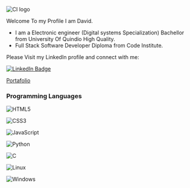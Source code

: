 ![CI logo](https://codeinstitute.s3.amazonaws.com/fullstack/ci_logo_small.png)

Welcome To my Profile I am David.  

- I am a Electronic engineer (Digital systems Specialization) Bachellor from University Of Quindio High Quality.
- Full Stack Software Developer Diploma from Code Institute.  

Please Visit my LinkedIn profile and connect with me:  

<a href="https://www.linkedin.com/in/david-hern%C3%A1ndez-b3764b171" target="_blank">
    <img src="https://img.shields.io/badge/LinkedIn-0077B5?style=for-the-badge&logo=linkedin&logoColor=white" alt="LinkedIn Badge"/>
  </a>  
 
[Portafolio](https://jdhernandezs1.github.io/Portafolio)


### Programming Languages

![HTML5](https://img.shields.io/badge/HTML5%20-%23E34F26.svg?&style=for-the-badge&logo=HTML5&logoColor=FFFFFF)

![CSS3](https://img.shields.io/badge/CSS3%20-%231572B6.svg?&style=for-the-badge&logo=CSS3&logoColor=FFFFFF)

![JavaScript](https://img.shields.io/badge/JavaScript%20-%23323330.svg?&style=for-the-badge&logo=JavaScript&logoColor=F7DF1E)

![Python](https://img.shields.io/badge/Python%20-%23004D7A.svg?&style=for-the-badge&logo=python&logoColor=ffdf76)

![C](https://img.shields.io/badge/++-181717?style=for-the-badge&logo=c&logoColor=0000)


![Linux](https://img.shields.io/badge/Linux-FCC624?style=for-the-badge&logo=linux&logoColor=black)

![Windows](https://img.shields.io/badge/Windows-0078D6?style=for-the-badge&logo=windows&logoColor=white)
